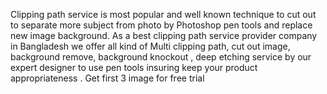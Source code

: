 Clipping path service is most popular and well known technique to cut out to separate more subject from photo by Photoshop pen tools and replace new image background. As a best clipping path service provider company in Bangladesh we offer all kind of Multi clipping path, cut out image, background remove, background knockout , deep etching service by our expert designer to use pen tools insuring keep your product appropriateness . Get first 3 image for free trial
